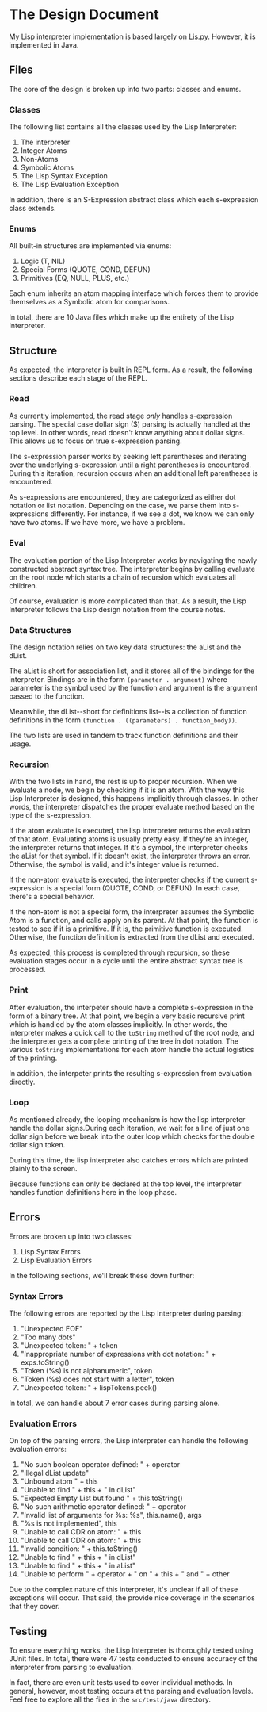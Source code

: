 # The Design Document

My Lisp interpreter implementation is based largely on [Lis.py][1]. 
However, it is implemented in Java.

## Files

The core of the design is broken up into two parts: classes and enums.

### Classes

The following list contains all the classes used by the Lisp
Interpreter:

1. The interpreter
2. Integer Atoms
3. Non-Atoms
4. Symbolic Atoms
5. The Lisp Syntax Exception
6. The Lisp Evaluation Exception

In addition, there is an S-Expression abstract class which each 
s-expression class extends. 

### Enums

All built-in structures are implemented via enums:

1. Logic (T, NIL)
2. Special Forms (QUOTE, COND, DEFUN)
3. Primitives (EQ, NULL, PLUS, etc.)

Each enum inherits an atom mapping interface which
forces them to provide themselves as a Symbolic atom for 
comparisons. 

In total, there are 10 Java files which make up the entirety
of the Lisp Interpreter.

## Structure

As expected, the interpreter is built in REPL form. As a result,
the following sections describe each stage of the REPL.

### Read

As currently implemented, the read stage *only* handles s-expression
parsing. The special case dollar sign ($) parsing is actually handled
at the top level. In other words, read doesn't know anything about
dollar signs. This allows us to focus on true s-expression parsing.

The s-expression parser works by seeking left parentheses and iterating
over the underlying s-expression until a right parentheses is encountered.
During this iteration, recursion occurs when an additional left parentheses
is encountered.

As s-expressions are encountered, they are categorized as either dot notation
or list notation. Depending on the case, we parse them into s-expressions
differently. For instance, if we see a dot, we know we can only have two
atoms. If we have more, we have a problem. 

### Eval

The evaluation portion of the Lisp Interpreter works by navigating the
newly constructed abstract syntax tree. The interpreter begins by calling
evaluate on the root node which starts a chain of recursion which evaluates
all children.

Of course, evaluation is more complicated than that. As a result, the Lisp
Interpreter follows the Lisp design notation from the course notes.

### Data Structures

The design notation relies on two key data structures: the aList and the dList.

The aList is short for association list, and it stores all of the bindings for
the interpreter. Bindings are in the form `(parameter . argument)` where
parameter is the symbol used by the function and argument is the argument 
passed to the function.

Meanwhile, the dList--short for definitions list--is a collection of function
definitions in the form `(function . ((parameters) . function_body))`.

The two lists are used in tandem to track function definitions and their usage.

### Recursion

With the two lists in hand, the rest is up to proper recursion. When we evaluate
a node, we begin by checking if it is an atom. With the way this Lisp Interpreter
is designed, this happens implicitly through classes. In other words, the
interpreter dispatches the proper evaluate method based on the type of the s-expression.

If the atom evaluate is executed, the lisp interpreter returns the evaluation of that
atom. Evaluating atoms is usually pretty easy. If they're an integer, the interpreter 
returns that integer. If it's a symbol, the interpreter checks the aList
for that symbol. If it doesn't exist, the interpreter throws an error.
Otherwise, the symbol is valid, and it's integer value is returned.

If the non-atom evaluate is executed, the interpreter checks if the current 
s-expression is a special form (QUOTE, COND, or DEFUN). In each case, there's
a special behavior. 

If the non-atom is not a special form, the interpreter assumes the Symbolic Atom
is a function, and calls apply on its parent. At that point, the function is
tested to see if it is a primitive. If it is, the primitive function is executed.
Otherwise, the function definition is extracted from the dList and executed.

As expected, this process is completed through recursion, so these evaluation
stages occur in a cycle until the entire abstract syntax tree is processed. 

### Print

After evaluation, the interpeter should have a complete s-expression in 
the form of a binary tree. At that point, we begin a very basic recursive 
print which is handled by the atom classes implicitly. In other words, the
interpreter makes a quick call to the `toString` method of the root node, 
and the interpreter gets a complete printing of the tree in dot notation. 
The various `toString` implementations for each atom handle the actual 
logistics of the printing.

In addition, the interpeter prints the resulting s-expression from evaluation directly.

### Loop

As mentioned already, the looping mechanism is how the lisp interpreter handle 
the dollar signs.During each iteration, we wait for a line of just one 
dollar sign before we break into the outer loop which checks for the double 
dollar sign token. 

During this time, the lisp interpreter also catches errors which are printed
plainly to the screen. 

Because functions can only be declared at the top level, the interpreter handles
function definitions here in the loop phase.

## Errors

Errors are broken up into two classes:

1. Lisp Syntax Errors
2. Lisp Evaluation Errors

In the following sections, we'll break these down further:

### Syntax Errors

The following errors are reported by the Lisp Interpreter during parsing:

1. "Unexpected EOF"
2. "Too many dots"
3. "Unexpected token: " + token
4. "Inappropriate number of expressions with dot notation: " + exps.toString()
5. "Token (%s) is not alphanumeric", token
6. "Token (%s) does not start with a letter", token
7. "Unexpected token: " + lispTokens.peek()

In total, we can handle about 7 error cases during parsing alone. 

### Evaluation Errors

On top of the parsing errors, the Lisp interpreter can handle the
following evaluation errors:

1. "No such boolean operator defined: " + operator
2. "Illegal dList update"
3. "Unbound atom " + this
4. "Unable to find " + this + " in dList"
5. "Expected Empty List but found " + this.toString()
6. "No such arithmetic operator defined: " + operator
7. "Invalid list of arguments for %s: %s", this.name(), args
8. "%s is not implemented", this
9. "Unable to call CDR on atom: " + this
10. "Unable to call CDR on atom: " + this
11. "Invalid condition: " + this.toString()
12. "Unable to find " + this + " in dList"
13. "Unable to find " + this + " in aList"
14. "Unable to perform " + operator + " on " + this + " and " + other

Due to the complex nature of this interpreter, it's unclear if all of these
exceptions will occur. That said, the provide nice coverage in the 
scenarios that they cover.

## Testing

To ensure everything works, the Lisp Interpreter is thoroughly
tested using JUnit files. In total, there were 47 tests conducted
to ensure accuracy of the interpreter from parsing to evaluation.

In fact, there are even unit tests used to cover individual methods.
In general, however, most testing occurs at the parsing and
evaluation levels. Feel free to explore all the files in the
`src/test/java` directory.

[1]: http://norvig.com/lispy.html
